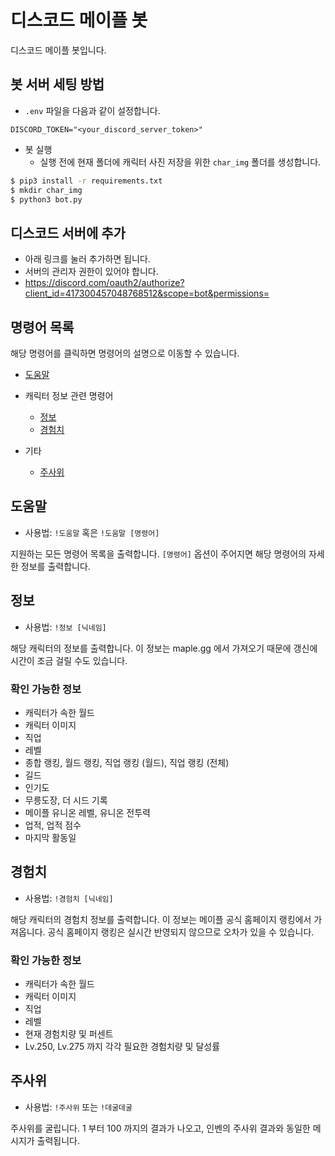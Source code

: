 # 디스코드 메이플 봇

디스코드 메이플 봇입니다.

## 봇 서버 세팅 방법

- `.env` 파일을 다음과 같이 설정합니다.

```text
DISCORD_TOKEN="<your_discord_server_token>"
```

- 봇 실행
  - 실행 전에 현재 폴더에 캐릭터 사진 저장을 위한 `char_img` 폴더를 생성합니다.

```bash
$ pip3 install -r requirements.txt
$ mkdir char_img
$ python3 bot.py
```

## 디스코드 서버에 추가
- 아래 링크를 눌러 추가하면 됩니다.
- 서버의 관리자 권한이 있어야 합니다.
- https://discord.com/oauth2/authorize?client_id=417300457048768512&scope=bot&permissions=

## 명령어 목록

해당 명령어를 클릭하면 명령어의 설명으로 이동할 수 있습니다.

- [도움말](#도움말)

- 캐릭터 정보 관련 명령어
  - [정보](#정보)
  - [경험치](#경험치)

- 기타
  - [주사위](#주사위)

## 도움말
- 사용법: `!도움말` 혹은 `!도움말 [명령어]`

지원하는 모든 명령어 목록을 출력합니다. `[명령어]` 옵션이 주어지면 해당 명령어의 자세한 정보를 출력합니다.

## 정보
- 사용법: `!정보 [닉네임]`

해당 캐릭터의 정보를 출력합니다. 이 정보는 maple.gg 에서 가져오기 때문에 갱신에 시간이 조금 걸릴 수도 있습니다.

### 확인 가능한 정보
- 캐릭터가 속한 월드
- 캐릭터 이미지
- 직업
- 레벨
- 종합 랭킹, 월드 랭킹, 직업 랭킹 (월드), 직업 랭킹 (전체)
- 길드
- 인기도
- 무릉도장, 더 시드 기록
- 메이플 유니온 레벨, 유니온 전투력
- 업적, 업적 점수
- 마지막 활동일

## 경험치
- 사용법: `!경험치 [닉네임]`

해당 캐릭터의 경험치 정보를 출력합니다. 이 정보는 메이플 공식 홈페이지 랭킹에서 가져옵니다. 공식 홈페이지 랭킹은 실시간 반영되지 않으므로 오차가 있을 수 있습니다.

### 확인 가능한 정보
- 캐릭터가 속한 월드
- 캐릭터 이미지
- 직업
- 레벨
- 현재 경험치량 및 퍼센트
- Lv.250, Lv.275 까지 각각 필요한 경험치량 및 달성률

## 주사위
- 사용법: `!주사위` 또는 `!데굴데굴`

주사위를 굴립니다. 1 부터 100 까지의 결과가 나오고, 인벤의 주사위 결과와 동일한 메시지가 출력됩니다.

